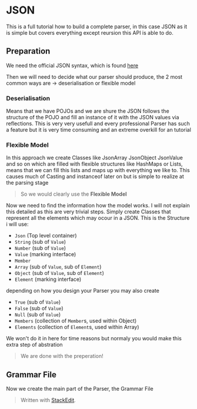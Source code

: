 # JSON
This is a full tutorial how to build a complete parser, in this case JSON as it is simple but covers everything except reursion this API is able to do.
## Preparation
We need the official JSON syntax, which is found [here](http://json.org)

Then we will need to decide what our parser should produce, the 2 most common ways are -> deserialisation or flexible model
### Deserialisation
Means that we have POJOs and we are shure the JSON follows the structure of the POJO and fill an instance of it with the JSON values via reflections. This is very very usefull and every professional Parser has such a feature but it is very time consuming and an extreme overkill for an tutorial
### Flexible Model
In this approach we create Classes like JsonArray JsonObject JsonValue and so on which are filled with flexible structures like HashMaps or Lists, means that we can fill this lists and maps up with everything we like to. This causes much of Casting and instanceof later on but is simple to realize at the parsing stage
> So we would clearly use the **Flexible Model**

Now we need to find the information how the model works.
 I will not explain this detailed as this are very trivial steps. Simply create Classes that represent all the elements which may ocour in a JSON.
 This is the Structure i will use:
 - `Json` (Top level container)
 -  `String` (sub of `Value`)
 - `Number` (sub of `Value`)
 - `Value`  (marking interface)
 - `Member`
 - `Array` (sub of `Value`, sub of `Element`)
 - `Object` (sub of `Value`, sub of `Element`)
 - `Element` (marking interface)

depending on how you design your Parser you may also create

 - `True` (sub of `Value`)
 - `False` (sub of `Value`)
 - `Null` (sub of `Value`)
 - `Members` (collection of `Member`s, used within Object)
 - `Elements` (collection of `Element`s, used within Array)

We won't do it in here for time reasons but normaly you would make this extra step of abstration
> We are done with the preperation!
## Grammar File
Now we create the main part of the Parser, the Grammar File
> Written with [StackEdit](https://stackedit.io/).
<!--stackedit_data:
eyJoaXN0b3J5IjpbMTk5MTk3NDY1NSwxNjk4MDE2MzM4XX0=
-->